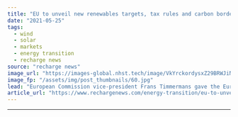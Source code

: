 ```yaml
---
title: "EU to unveil new renewables targets, tax rules and carbon border adjustment this summer"
date: "2021-05-25"
tags: 
  - wind
  - solar
  - markets
  - energy transition
  - recharge news
source: "recharge news"
image_url: "https://images-global.nhst.tech/image/VkYrckordysxZ29BRWJiNXVZdWJRc054aGlyNG5nVE1FL1BpZk1MQldsST0=/nhst/binary/af8c368a9c2339f4abd64e48008346fe"
image_fp: "/assets/img/post_thumbnails/60.jpg"
lead: "European Commission vice-president Frans Timmermans gave the Eurelectric Power Summit a sneak preview of the forthcoming Fit for 55 package"
article_url: "https://www.rechargenews.com/energy-transition/eu-to-unveil-new-renewables-targets-tax-rules-and-carbon-border-adjustment-this-summer/2-1-1015377"
---
```


---
